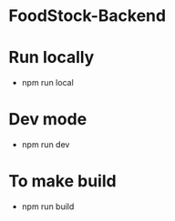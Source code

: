 # FoodStock-Backend

# Run locally

- npm run local

# Dev mode

- npm run dev

# To make build

- npm run build
